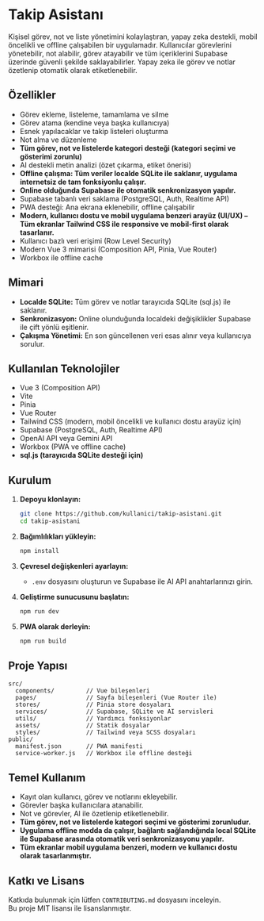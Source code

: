 # Takip Asistanı

Kişisel görev, not ve liste yönetimini kolaylaştıran, yapay zeka destekli, mobil öncelikli ve offline çalışabilen bir uygulamadır. Kullanıcılar görevlerini yönetebilir, not alabilir, görev atayabilir ve tüm içeriklerini Supabase üzerinde güvenli şekilde saklayabilirler. Yapay zeka ile görev ve notlar özetlenip otomatik olarak etiketlenebilir.

## Özellikler

- Görev ekleme, listeleme, tamamlama ve silme
- Görev atama (kendine veya başka kullanıcıya)
- Esnek yapılacaklar ve takip listeleri oluşturma
- Not alma ve düzenleme
- **Tüm görev, not ve listelerde kategori desteği (kategori seçimi ve gösterimi zorunlu)**
- AI destekli metin analizi (özet çıkarma, etiket önerisi)
- **Offline çalışma: Tüm veriler localde SQLite ile saklanır, uygulama internetsiz de tam fonksiyonlu çalışır.**
- **Online olduğunda Supabase ile otomatik senkronizasyon yapılır.**
- Supabase tabanlı veri saklama (PostgreSQL, Auth, Realtime API)
- PWA desteği: Ana ekrana eklenebilir, offline çalışabilir
- **Modern, kullanıcı dostu ve mobil uygulama benzeri arayüz (UI/UX) – Tüm ekranlar Tailwind CSS ile responsive ve mobil-first olarak tasarlanır.**
- Kullanıcı bazlı veri erişimi (Row Level Security)
- Modern Vue 3 mimarisi (Composition API, Pinia, Vue Router)
- Workbox ile offline cache

## Mimari

- **Localde SQLite:** Tüm görev ve notlar tarayıcıda SQLite (sql.js) ile saklanır.
- **Senkronizasyon:** Online olunduğunda localdeki değişiklikler Supabase ile çift yönlü eşitlenir.
- **Çakışma Yönetimi:** En son güncellenen veri esas alınır veya kullanıcıya sorulur.

## Kullanılan Teknolojiler

- Vue 3 (Composition API)
- Vite
- Pinia
- Vue Router
- Tailwind CSS (modern, mobil öncelikli ve kullanıcı dostu arayüz için)
- Supabase (PostgreSQL, Auth, Realtime API)
- OpenAI API veya Gemini API
- Workbox (PWA ve offline cache)
- **sql.js (tarayıcıda SQLite desteği için)**

## Kurulum

1. **Depoyu klonlayın:**
   ```bash
   git clone https://github.com/kullanici/takip-asistani.git
   cd takip-asistani
   ```

2. **Bağımlılıkları yükleyin:**
   ```bash
   npm install
   ```

3. **Çevresel değişkenleri ayarlayın:**
   - `.env` dosyasını oluşturun ve Supabase ile AI API anahtarlarınızı girin.

4. **Geliştirme sunucusunu başlatın:**
   ```bash
   npm run dev
   ```

5. **PWA olarak derleyin:**
   ```bash
   npm run build
   ```

## Proje Yapısı

```
src/
  components/         // Vue bileşenleri
  pages/              // Sayfa bileşenleri (Vue Router ile)
  stores/             // Pinia store dosyaları
  services/           // Supabase, SQLite ve AI servisleri
  utils/              // Yardımcı fonksiyonlar
  assets/             // Statik dosyalar
  styles/             // Tailwind veya SCSS dosyaları
public/
  manifest.json       // PWA manifesti
  service-worker.js   // Workbox ile offline desteği
```

## Temel Kullanım

- Kayıt olan kullanıcı, görev ve notlarını ekleyebilir.
- Görevler başka kullanıcılara atanabilir.
- Not ve görevler, AI ile özetlenip etiketlenebilir.
- **Tüm görev, not ve listelerde kategori seçimi ve gösterimi zorunludur.**
- **Uygulama offline modda da çalışır, bağlantı sağlandığında local SQLite ile Supabase arasında otomatik veri senkronizasyonu yapılır.**
- **Tüm ekranlar mobil uygulama benzeri, modern ve kullanıcı dostu olarak tasarlanmıştır.**

## Katkı ve Lisans

Katkıda bulunmak için lütfen `CONTRIBUTING.md` dosyasını inceleyin.  
Bu proje MIT lisansı ile lisanslanmıştır. 